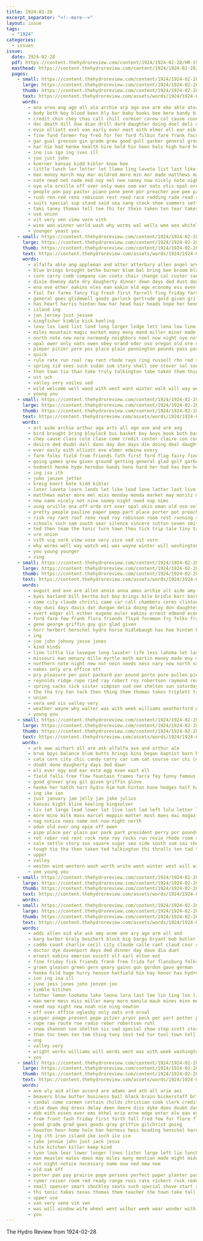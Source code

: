 ```yaml
---
title: 1924-02-28
excerpt_separator: "<!--more-->"
layout: issue
tags:
  - "1924"
categories:
  - issues
issue:
  date: 1924-02-28
  pdf: https://content.thehydroreview.com/content/1924/1924-02-28/HR-1924-02-28.pdf
  masthead: https://content.thehydroreview.com/content/1924/1924-02-28/masthead/HR-1924-02-28.jpg
  pages:
    - small: https://content.thehydroreview.com/content/1924/1924-02-28/small/HR-1924-02-28-01.jpg
      large: https://content.thehydroreview.com/content/1924/1924-02-28/large/HR-1924-02-28-01.jpg
      thumb: https://content.thehydroreview.com/content/1924/1924-02-28/thumbnails/HR-1924-02-28-01.jpg
      text: https://content.thehydroreview.com/assets/words/1924/1924-02-28/HR-1924-02-28-01.txt
      words:
        - ana area ang age all alo archie arp ago ave are ake able ator anil arthur alva and aid alf atlas
        - body both boy blood been bly bar baby books bee bere bandy bie brown bein bill book bis bex bank bore bett bout brought buchannon bridge bil bridget ball bills base bey basket but blaylock break boys began big beavers brea baptist bridgeport
        - credit chin chey chas call chill cormier carew col cause county carne coupe come close church coe court clay company cotton cost calm cord child class cater cal city course
        - dec death dill due dian drill dard daughter doing doel deli darko ded die dare days desire dings deal day don dat debate
        - evie elliott exel ean early ever east eith elmer ell ear eib every eng
        - fine fund farmer foy fred for fer ford filbin fare frank face flower field falin fitzpatrick foe flag floor fair friday fee fam from friends fass first farm far fairy
        - gar gual greeson gin grade grew good gull garber general grounds getting gate glad going games gertrud gone grown
        - har hie had henke health hire held hin heen hals high hard herndon him hearty hinton hicks house hed habit hast heard holter hands has hydro hens her hensley hoven husband hey hatfield hove hess halls hardware hall hew home how howard hodnett hes hurry
        - ino isa igo ing ives ill
        - joo just john
        - koerner kansas kidd kibler know kee
        - little lunch ler letter let llama ling laveta list last like land latter live lere lal lay line losing left learn living lone loyal
        - man money march may mar mildred more min mor made matthews macy market meek much miller moze meats monday men moritz many master
        - nate need not nade ned noy nel nee naney now nicely note night never nine
        - oye ola orville off over only owes oom oar oats otis opal oren oni
        - people pon pay pastor piano pone pene por preacher poe pee parent peak place potter public papp phil profit princess pasto present porter part pate prairie patrick points par pretty
        - rush ren red reno robinson rest reed race redding rade read room running regular rita risk rent rand road ran
        - suits special sup stand said sea sang stock shoe summers setting sar say sills seven standing sae saturday sale sandlin schoo stair sales suit son sal she saeed silence soon springs schools star sir song sory school sermons sons south shows such smith saw sees sires second sunday stolen stick six store
        - taki taney thomas tell tee thi tor thein taken ten tear takes thing tha tim tho tarn ton tep tonic tope tale take talent thal too thie telling the tam town then them tourney team track
        - use union
        - vit very ven view vorn vith
        - wine won winner world wash why worms wal wells wee was whiteley weeks will washington whit working win way wort week well winter with work
        - younger yeast you
    - small: https://content.thehydroreview.com/content/1924/1924-02-28/small/HR-1924-02-28-02.jpg
      large: https://content.thehydroreview.com/content/1924/1924-02-28/large/HR-1924-02-28-02.jpg
      thumb: https://content.thehydroreview.com/content/1924/1924-02-28/thumbnails/HR-1924-02-28-02.jpg
      text: https://content.thehydroreview.com/assets/words/1924/1924-02-28/HR-1924-02-28-02.txt
      words:
        - alfalfa able ang appleman and atter atterbury allen angel are arthur all arm
        - blue brings brought bethe burner blum bal bring bee broom blackwell big banker bull begin books bund bale barber bet brown bruce bunch bob beans but better balance breath been bain bae buff bals butts boss back business buy brothers barr bury
        - corn carry comb company can coats chair change cal custer cane che come came cartwright close cedar charm chas choice cotton cash cheap city castle cant certain chie
        - dixie downey date dry daugherty dinner down days ded dust day does dot daughter dress deer
        - ena eve ether eakins eles ean eakin eld ege economy ess even excellent eastern ever every
        - fiol far farms fancy fig fresh first farrell fing friday farra florence fast farm fine fell flock frances fair fever flowers fey field full former fry fow for from fellow fairly fail
        - general goes glidewell goods garlock gertrude gold given griffin garrison grover gov gool grow good green ghering golden george gleason
        - has heart harris hinton how har head hair heads hope her henna hand hay hardware him homes home henry hard hurt hedges hatfield hunting hena hydro hatch hart house had
        - island ing
        - jan jersey just jessee
        - kingfisher kimble kick keeling
        - levy los land list lond long larger lodge lett lena low line lay letter livia lowell lan little lulu last love lies luck like lizzie ling lillie large lot
        - miles mountain magic market many mony mand miller minor made monday man ming merchant milk must mine mer matic millin montgomery mail medford much mecca more mule
        - north note new nore normandy neighbors noel now night nye not names
        - opal ower only oats owen obey orand odor oso oregon old ore over ong oakes oun
        - pieper pitzer pere pos place plain pennington pounds pass past pure pece por perse people palo pulling peters pleasure per
        - quick
        - rule rate run real ray rent rhode rayo ring russell rho red rocker rich reno roman regis roy reps rocks rock
        - spring sid sees such sudan sum story shall see stover sal son she stove shadow sali say small selling single seed sugar storm struck start side saturday ser stock southern supp straw state styles stocks sale sales silk strain south stores sion show sell sewing school sup soon store sai sunday season summers scott
        - then town tia than take truly talkington tobe taken them thing try thorne times tom tiss trail tuff tan tho trusty the
        - ust uch
        - valley very voiles ved
        - wild welcome well wood with west want winter walk will way week was wells wish wand woods why world white wash work while wife
        - young you
    - small: https://content.thehydroreview.com/content/1924/1924-02-28/small/HR-1924-02-28-03.jpg
      large: https://content.thehydroreview.com/content/1924/1924-02-28/large/HR-1924-02-28-03.jpg
      thumb: https://content.thehydroreview.com/content/1924/1924-02-28/thumbnails/HR-1924-02-28-03.jpg
      text: https://content.thehydroreview.com/assets/words/1924/1924-02-28/HR-1924-02-28-03.txt
      words:
        - art aide archie arthur aga arts all age ave and are ang
        - bird brought bring blaylock bui basket boy boys book both bassler bills back big born bane bout bill bros buchannon baptist ball break body but been
        - chey cause class cole clase come credit center claire con course counter colle crown coach chu coupe cooper che call cecil chen close charles clay chas county church cost
        - desire ded doubt dall dann day don days die doing deal daughter drill der due death dunlap
        - ever easly eith elliott eve elmer edwina every
        - farm folks field from friends fath first ford flag fairy fine few farmer filbin fing fred for fund friday
        - going games grew given ground getting general glad golf garber george grit gar game grandy good grade
        - hodnett henke hyde herndon hands hens hard her had has hen house home hal high hus hearty how hall husband hughes hydro heard hatt held hensley health hess henness halls hinton hicks hoy
        - ing isa ith
        - john janzen jetter
        - kreig koert kote kidd kibler
        - later laveta learn lands let like lead lone latter last live losing lay large league living ler line liv life lunch left
        - matthews mater more mel miss monday monda market may moritz miller mildred many march made much must
        - now name nicely not nine naney night need nop nims
        - oung orville ona off orde ort over opal okin oman old ose only
        - pretty people pauline paper pepp part place porter pot preacher point peoples por present pay pastor pas prairie public pock plan pai points patrick pou pion
        - risk rey rant roof reno read roy robinson room rest running reading reynolds
        - schools such sam south sear silence sincere sutton seven smith sandlin saturday sang sales sale school scott standing sunday sons sires sermons song star stock sat still stand she son schoo shows state second
        - ted then team the tonic turn town thou tick trip tale tiny taken talent try tha thomas takes them tin toll teed tourney tenn ture tow
        - ure union
        - vith vig vork view vose very vice ved vit vorn
        - why worms well way watch wei was wayne winter will washington week work with winner wie world wash win weeks won wells whiteley wee walt
        - you young younger
        - zing
    - small: https://content.thehydroreview.com/content/1924/1924-02-28/small/HR-1924-02-28-04.jpg
      large: https://content.thehydroreview.com/content/1924/1924-02-28/large/HR-1924-02-28-04.jpg
      thumb: https://content.thehydroreview.com/content/1924/1924-02-28/thumbnails/HR-1924-02-28-04.jpg
      text: https://content.thehydroreview.com/assets/words/1924/1924-02-28/HR-1924-02-28-04.txt
      words:
        - august and ave are allen annie anna amos archie alt aide amy
        - byes barland bill bertha but boy brings bile bridle barr barnard birth blum byrum baty busi bright bel ber brown been beck buyers beg bostick black butler
        - come city claude christi came car call chambers ceres clinton carl cope con cedar cox cost
        - day duni days davis dat dungan delia doing delay don daughter death
        - evert edgar ell esther eugene euler eakins ernest edmond economy epperly elvy end erford
        - ford farm few frank flora friends floyd foreman fry folks fraze from fleeman for friday fred farrell
        - gene george griffin guy gin glad given
        - horr herbert herschel hydro horse hidlebaugh has hoe hinton her home harness hot harry hin house had har
        - ing
        - joe john johnny jesse jones
        - kind kinds
        - line little lia leveque long lasater life less lahoma let last list lady lin
        - missouri man menary mille myrtle moth martin money made muy monday mer mason mebane mcnary more miller moore mills miss morgans
        - northern note night new not nein needs ness nary now north nag neigh near neil
        - oakes only ora office ott
        - pry pleasure per past packard par pound porte pure pullen pieper pollett pleasant
        - reynolds ridge rope ried ray robert roy robertson raymond real russell res
        - spring sacks sick sister simpson sud see shelton sun saturday spore son safe sunday spell smile south station save sam step slow store shoe simmons school sees
        - the tha try ton tack then thing them thomas takes triplett trip ted
        - union
        - vera ved vis valley very
        - weather wayne why walter was with week williams weatherford webb weeks wife wright work waters washita will
        - young you
    - small: https://content.thehydroreview.com/content/1924/1924-02-28/small/HR-1924-02-28-05.jpg
      large: https://content.thehydroreview.com/content/1924/1924-02-28/large/HR-1924-02-28-05.jpg
      thumb: https://content.thehydroreview.com/content/1924/1924-02-28/thumbnails/HR-1924-02-28-05.jpg
      text: https://content.thehydroreview.com/assets/words/1924/1924-02-28/HR-1924-02-28-05.txt
      words:
        - ark awe airhart all are ask alfalfa ave and arthur ale
        - brue boys balance blum butts brings bins began baptist barn bot ber bale bee best busi bill bie butt bottom bet bree black bay bright bei but
        - cata corn city chic candy carry car cam cat course cor chi con cane chas cay cole comb cheney can chote care cotton counts cerio cloudy
        - doubt done daugherty days ded down
        - eli ever egy end ear este egg even east ell
        - field falls free flow fountain frames farra fey funny famous fruits flock from folk forward fork fair fred for farm fruit
        - good grover gray gil given griffin glove
        - henke her hatch hart hydro him huh hinton hone hedges half had heir hee hard halls hall house hay home hed hair hor
        - ing ike ion
        - just january jam jelly jan jake julius
        - kansas kight kline keeling kingsolver
        - liv let large lead lower lot live last lad left lulu letter ling lena
        - more mino milk mass marcel moppin matter most maes mai magazine maye made mahood miller mee morning miles meg march mare mak man mechan mattie
        - nag notice nees name not now night north
        - odon old over ong opie off owen
        - pipe place per plain par park part president perry por pounds pint prayer plants princess pei price pop pure pages
        - ret reber red rent rock reno roy rocks run revie rhode room race rich
        - sale settle story sus square sugar seo side south sum sai shed sad strain said sell scarborough san sorrel sal sali seed saturday stove single seys sample sewing stange see street say saw summer straight she southern strawberry soon spiel
        - tough tio tha then taken ted talkington thi thralls ton tad tell track tea the trip tae tate take town thing them than team telling
        - upper
        - valley
        - weston wind western wash worth write went winter west will win wint weeks way while wave world want was white well wells weather with
        - yee young you
    - small: https://content.thehydroreview.com/content/1924/1924-02-28/small/HR-1924-02-28-06.jpg
      large: https://content.thehydroreview.com/content/1924/1924-02-28/large/HR-1924-02-28-06.jpg
      thumb: https://content.thehydroreview.com/content/1924/1924-02-28/thumbnails/HR-1924-02-28-06.jpg
      text: https://content.thehydroreview.com/assets/words/1924/1924-02-28/HR-1924-02-28-06.txt
      words:
    - small: https://content.thehydroreview.com/content/1924/1924-02-28/small/HR-1924-02-28-07.jpg
      large: https://content.thehydroreview.com/content/1924/1924-02-28/large/HR-1924-02-28-07.jpg
      thumb: https://content.thehydroreview.com/content/1924/1924-02-28/thumbnails/HR-1924-02-28-07.jpg
      text: https://content.thehydroreview.com/assets/words/1924/1924-02-28/HR-1924-02-28-07.txt
      words:
        - addi allen aid ale ask amy acme ane ary ago arm all and
        - barg barber braly boschert block big barga bryant bob butler bradley banke butto butt buff boston buckmaster bandy button buy bright beavers bank busi blough been but business bonnie
        - caddo count charlie cecil city claude calle cant claud cour counsel county class come carly church cream carl courts cox colonel col creek chi caller charles chronic
        - doctor dye davenport days ded dinner day dave dia duet
        - ernest eakins emerson escott elf earl elton ent
        - fine friday fisk friends frank free frida for flansburg folks fillmore first
        - groen gleason green gern geary gains gon gordon gave german
        - henke hild hage hurry henson hatfield hin hay honor has hydro hamilton hinton hiram hor her home him had hae hakeem
        - ion ing ina ill
        - june jess jones john jenzen jon
        - kimble kitchen
        - luther lemon lookeba lake leona lora last lee lin ling lon litt look lovely lester lor
        - man mere mess miss miller many more manila mauk mines minn members mary mcbee monday
        - need nop night new noah nie ning newton
        - off over office oglesby only oats ord orval
        - pieper poage present pope pitzer pryor peck per part potter pero pound phon price prosper place post poag phoenix
        - rope raw route roe radio reber robertson ruhl
        - snow shannon son shelton sic sad special show step scott store state sam smith soli spain sermon siege sunday send sun street stutzman side sur saturday sylvester suits she school sale shoe
        - than toc teen ten tom thing tony test ted tor tool town tell the them tailor triplett
        - ung
        - valley very
        - wright works williams will words went was with week washington wise weatherford want wife wide
        - you
    - small: https://content.thehydroreview.com/content/1924/1924-02-28/small/HR-1924-02-28-08.jpg
      large: https://content.thehydroreview.com/content/1924/1924-02-28/large/HR-1924-02-28-08.jpg
      thumb: https://content.thehydroreview.com/content/1924/1924-02-28/thumbnails/HR-1924-02-28-08.jpg
      text: https://content.thehydroreview.com/assets/words/1924/1924-02-28/HR-1924-02-28-08.txt
      words:
        - ave aly aid allen accord are adams and ath all arie ani
        - beavers blow butter business bail black brain bickerstaff bring been brown boucher bark bros beak but boy below breath baby bea big beh buy better banish body buggy best
        - candal come carmen certain childs christian cook clerk credit cox church cutter charm chest cash chairs croon clock coe can chair chappell coleman cold
        - dise down dog dress delay deen deere diss dyke does doubt day daughter days
        - ebb eith essen ever ems ethel erie erne edge enter ele ean eyer
        - from front fash friday first forth fall fred few for flore florance farm fresh
        - good grade grad goes goods gray griffin gilchrist going
        - houston hour home hole han harness hess heading henschel hardware heir high head hydro heard house had henry hay hopper hammer harrow hark hart health holter hee her has
        - ing ith iron island ike inch ile ice
        - jake jennie john just jack jesus
        - kite kitchen killer keep kind
        - lynn look lear lower longer lines lister large left lie lunch last larch lena let little lovely lope line
        - man measles males moon may miles many mention made might middle mar miss march money mower much milk mom more marcel meal monday mix
        - not night notice necessary name now ned new nee
        - old oak off
        - porter pan pay prairie pope persons perfect paper planter past person pies per pou public pha pen people plan
        - rymer reiser room red ready range ross rate rickert rock rede round renee
        - small spencer smart shockley seats such special shove start spring sor sae suits stalk shoe she scott saturday styles south sister school sorn show shoot sly say sat sick see smalley sow sale stove stock saving
        - thi tonic takes texas thomas them teacher the town take tall than too then tardy top thier tam tailor
        - upper use
        - van very vene vik ven
        - was will window wife wheel went wilbur week wear wonder with wood washer wallace wing win wait worms weeks willie work wells want world wave
        - you
---
```


The Hydro Review from 1924-02-28

<!--more-->

